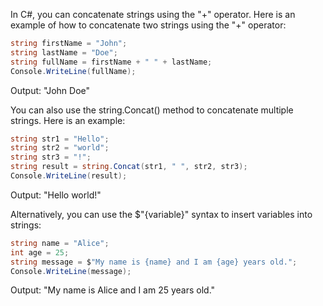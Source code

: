 In C#, you can concatenate strings using the "+" operator. Here is an example of how to concatenate two strings using the "+" operator:

```csharp
string firstName = "John";
string lastName = "Doe";
string fullName = firstName + " " + lastName;
Console.WriteLine(fullName);
```

Output: "John Doe"

You can also use the string.Concat() method to concatenate multiple strings. Here is an example:

```csharp
string str1 = "Hello";
string str2 = "world";
string str3 = "!";
string result = string.Concat(str1, " ", str2, str3);
Console.WriteLine(result);
```

Output: "Hello world!" 

Alternatively, you can use the $"{variable}" syntax to insert variables into strings:

```csharp
string name = "Alice";
int age = 25;
string message = $"My name is {name} and I am {age} years old.";
Console.WriteLine(message);
```

Output: "My name is Alice and I am 25 years old."